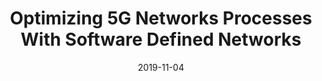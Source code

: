 ---
title: "Optimizing 5G Networks Processes With Software Defined Networks"
collection: publications
permalink: /publication/2019-11-04-optimizing-5g
excerpt: ''
date: 2019-11-04
venue: "2019 IEEE 8th International Conference on Cloud Networking (CloudNet)"
paperurl: 'https://ieeexplore.ieee.org/abstract/document/9064067'
citation: "Ramos, Geymerson S., Rian GS Pinheiro, and André LL Aquino. Optimizing 5G Networks Processes With Software Defined Networks. 2019 IEEE 8th International Conference on Cloud Networking (CloudNet). IEEE, 2019."
---